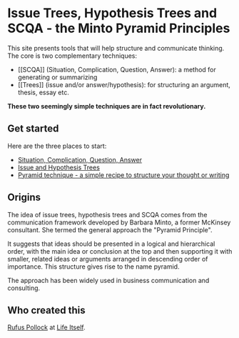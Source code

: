 # Issue Trees, Hypothesis Trees and SCQA - the Minto Pyramid Principles

This site presents tools that will help structure and communicate thinking. The core is two complementary techniques:

- [[SCQA]] (Situation, Complication, Question, Answer): a method for generating or summarizing 
- [[Trees]] (issue and/or answer/hypothesis): for structuring an argument, thesis, essay etc.

**These two seemingly simple techniques are in fact revolutionary.**

## Get started

Here are the three places to start:

- [Situation, Complication, Question, Answer](/SCQA)
- [Issue and Hypothesis Trees](/Trees)
- [Pyramid technique - a simple recipe to structure your thought or writing](/Pyramid)

## Origins

The idea of issue trees, hypothesis trees and SCQA comes from the communication framework developed by Barbara Minto, a former McKinsey consultant. She termed the general approach the "Pyramid Principle".

It suggests that ideas should be presented in a logical and hierarchical order, with the main idea or conclusion at the top and then supporting it with smaller, related ideas or arguments arranged in descending order of importance. This structure gives rise to the name pyramid.

The approach has been widely used in business communication and consulting.

## Who created this

[Rufus Pollock](https://rufuspollock.com/) at [Life Itself](https://lifeitself.org/).

